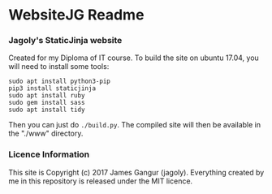 # WebsiteJG Readme

### Jagoly's StaticJinja website

Created for my Diploma of IT course.
To build the site on ubuntu 17.04, you will need to install some tools:

```
sudo apt install python3-pip
pip3 install staticjinja
sudo apt install ruby
sudo gem install sass
sudo apt install tidy
```

Then you can just do `./build.py`. The compiled site will then be available in the "./www" directory.

### Licence Information

This site is Copyright (c) 2017 James Gangur (jagoly). Everything created by me in this repository is released under the MIT licence.

